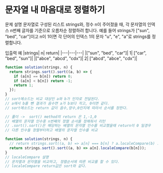# 문자열 내 마음대로 정렬하기

문제 설명
문자열로 구성된 리스트 strings와, 정수 n이 주어졌을 때, 각 문자열의 인덱스 n번째 글자를 기준으로 오름차순 정렬하려 합니다. 예를 들어 strings가 ["sun", "bed", "car"]이고 n이 1이면 각 단어의 인덱스 1의 문자 "u", "e", "a"로 strings를 정렬합니다.

입출력 예
|strings| n| return|
|---|---|---|
|["sun", "bed", "car"]| 1| ["car", "bed", "sun"]|
|["abce", "abcd", "cdx"]| 2| ["abcd", "abce", "cdx"]|

```js
function solution(strings, n) {
  return strings.sort().sort((a, b) => {
    if (a[n] == b[n]) return 0;
    if (a[n] < b[n]) return -1;
    return 1;
  });
}
// sort메소드는 비교 대상인 a와 b가 인자로 전달된다.
// a에서 b를 뺀 결과가 음수면 a가 b보다 작고, 0이면 같다.
// sort메소드는 return 값이 음수,양수,0인지에 따라서 순서를 정한다.

// 풀이 ->  sort() method의 return 은 1,-1,0
// 배열의 문자열 인수중 n번째의 정렬 순서를 정해줘서 리턴
// .sort().sort()은 해당하는 배열의 문자열 인수를 비교했을때 return이 0 일경우
// 다른 인수들 정렬부터하고 배열의 문자열 인수를 비교
```

```js
function solution(strings, n) {
  // return strings.sort((a, b) => a[n] === b[n] ? a.localeCompare(b) : a[n].localeCompare(b[n]));
  return strings.sort().sort((a, b) => a[n].localeCompare(b[n]));
}
// localeCompare 설명
// 문자열과 문자열을 비교하고, 정렬순서에 따른 비교를 할 수 있다.
// localeCompare return값은 sort와 같다.
```

